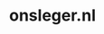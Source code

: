 ---
layout: post
title:  "onsleger.nl"
internal_url:  "/dutchgov/onsleger.nl.html"
subdomains_count: 10
all_subdomains_count: 10
urls_count: 10
ssl_rank: 0
http_rank: 27.8
url_link: /data/onsleger.nl/urls.txt
all_subdomains_link: /data/onsleger.nl/all_subdomains.txt
subdomains_link: /data/onsleger.nl/subdomains.txt
categories: dutchgov
---